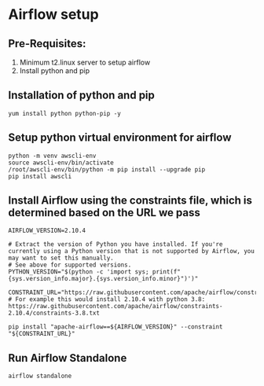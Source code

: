 # Airflow setup

## Pre-Requisites:

1. Minimum t2.linux server to setup airflow
2. Install python and pip

## Installation of python and pip

```shell
yum install python python-pip -y
```

## Setup python virtual environment for airflow

```shell
python -m venv awscli-env
source awscli-env/bin/activate
/root/awscli-env/bin/python -m pip install --upgrade pip
pip install awscli
```

## Install Airflow using the constraints file, which is determined based on the URL we pass

```shell
AIRFLOW_VERSION=2.10.4

# Extract the version of Python you have installed. If you're currently using a Python version that is not supported by Airflow, you may want to set this manually.
# See above for supported versions.
PYTHON_VERSION="$(python -c 'import sys; print(f"{sys.version_info.major}.{sys.version_info.minor}")')"

CONSTRAINT_URL="https://raw.githubusercontent.com/apache/airflow/constraints-${AIRFLOW_VERSION}/constraints-${PYTHON_VERSION}.txt"
# For example this would install 2.10.4 with python 3.8: https://raw.githubusercontent.com/apache/airflow/constraints-2.10.4/constraints-3.8.txt

pip install "apache-airflow==${AIRFLOW_VERSION}" --constraint "${CONSTRAINT_URL}"
```

## Run Airflow Standalone

```shell
airflow standalone
```
